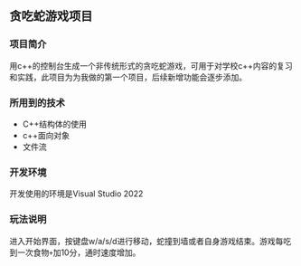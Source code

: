 ## 贪吃蛇游戏项目

### 项目简介

用c++的控制台生成一个非传统形式的贪吃蛇游戏，可用于对学校c++内容的复习和实践，此项目为为我做的第一个项目，后续新增功能会逐步添加。

### 所用到的技术

* C++结构体的使用
* c++面向对象
* 文件流

### 开发环境

开发使用的环境是Visual Studio 2022

### 玩法说明

进入开始界面，按键盘w/a/s/d进行移动，蛇撞到墙或者自身游戏结束。游戏每吃到一次食物`+`加10分，通时速度增加。
